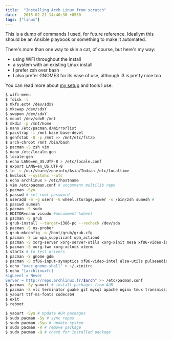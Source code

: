 ```yaml
---
title:  "Installing Arch Linux from scratch"
date:   2015-02-21 14:40:30 +0530
tags: ["linux"]
---
```

This is a dump of commands I used, for future reference. Ideallym this should be an Ansible playbook or something to make it automated.

There's more than one way to skin a cat, of course, but here's my way:
* using WiFi throughout the install
* a system with an existing Linux install
* I prefer zsh over bash
* I also prefer GNOME3 for its ease of use, although i3 is pretty nice too

You can read more about [my setup](/blog/my-setup/) and tools I use.

```bash 
$ wifi-menu
$ fdisk -l
$ mkfs.ext4 /dev/sdxY
$ mkswap /dev/sdxY
$ swapon /dev/sdxY
$ mount /dev/sdxR /mnt
$ mkdir -p /mnt/home
$ nano /etc/pacman.d/mirrorlist
$ pacstrap -i /mnt base base-devel
$ genfstab -U -p /mnt >> /mnt/etc/fstab
$ arch-chroot /mnt /bin/bash
$ pacman -S zsh vim
$ nano /etc/locale.gen
$ locale-gen
$ echo LANG=en_US.UTF-8 > /etc/locale.conf
$ export LANG=en_US.UTF-8
$ ln -s /usr/share/zoneinfo/Asia/Indian /etc/localtime
$ hwclock --systohc --utc
$ echo archlinux > /etc/hostname
$ vim /etc/pacman.conf # uncomment multilib repo
$ pacman -Syu
$ passwd # set root password
$ useradd -m -g users -G wheel,storage,power -s /bin/zsh sumesh #
$ passwd sumesh
$ pacman -S sudo
$ EDITOR=nano visudo #uncomment %wheel
$ pacman -S grub
$ grub-install --target=i386-pc --recheck /dev/sda
$ pacman -S os-prober
$ grub-mkconfig -o /boot/grub/grub.cfg
$ pacman -S iw wpa_supplicant wpa_actiond
$ pacman -S xorg-server xorg-server-utils xorg-xinit mesa xf86-video-intel lib32-intel-dri
$ pacman -S xorg-twm xorg-xclock xterm
$ startx # to test drivers
$ pacman -S gnome gdm
$ pacman -S xf86-input-synaptics xf86-video-intel alsa-utils pulseaudio
$ echo "exec gnome-shell" > ~/.xinitrc
$ echo "[archlinuxfr]
SigLevel = Never
Server = http://repo.archlinux.fr/$arch" >> /etc/pacman.conf
$ pacman -Sy yaourt # install packages from AUR
$ pacman -S vlc terminator guake git mysql apache nginx tmux transmission-gtk gnome-tweak-tool ncdu htop coreutils wget curl postgresql dropbox skype rdesktop xchat gimp zsh quodlibet
$ yaourt ttf-ms-fonts codecs64 
$ exit
$ reboot

$ yaourt -Syu # Update AUR packages
$ sudo pacman -Sy # sync repos
$ sudo pacman -Syu # update system
$ sudo pacman -R # remove package
$ sudo pacman -Q # check for installed package
```